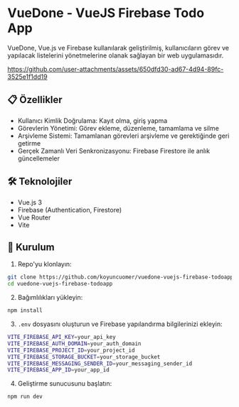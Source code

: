 # VueDone - VueJS Firebase Todo App

VueDone, Vue.js ve Firebase kullanılarak geliştirilmiş, kullanıcıların görev ve yapılacak listelerini yönetmelerine olanak sağlayan bir web uygulamasıdır.


https://github.com/user-attachments/assets/650dfd30-ad67-4d94-89fc-3525e1f1dd19


## 📋 Özellikler

- Kullanıcı Kimlik Doğrulama: Kayıt olma, giriş yapma
- Görevlerin Yönetimi: Görev ekleme, düzenleme, tamamlama ve silme
- Arşivleme Sistemi: Tamamlanan görevleri arşivleme ve gerektiğinde geri getirme
- Gerçek Zamanlı Veri Senkronizasyonu: Firebase Firestore ile anlık güncellemeler

## 🛠️ Teknolojiler

- Vue.js 3
- Firebase (Authentication, Firestore)
- Vue Router
- Vite

## 🚀 Kurulum
1. Repo'yu klonlayın:
```sh
git clone https://github.com/koyuncuomer/vuedone-vuejs-firebase-todoapp.git
cd vuedone-vuejs-firebase-todoapp
```

2. Bağımlılıkları yükleyin:
```sh
npm install
```

3. `.env` dosyasını oluşturun ve Firebase yapılandırma bilgilerinizi ekleyin:
```sh
VITE_FIREBASE_API_KEY=your_api_key
VITE_FIREBASE_AUTH_DOMAIN=your_auth_domain
VITE_FIREBASE_PROJECT_ID=your_project_id
VITE_FIREBASE_STORAGE_BUCKET=your_storage_bucket
VITE_FIREBASE_MESSAGING_SENDER_ID=your_messaging_sender_id
VITE_FIREBASE_APP_ID=your_app_id
```

4. Geliştirme sunucusunu başlatın:
```sh
npm run dev
```
